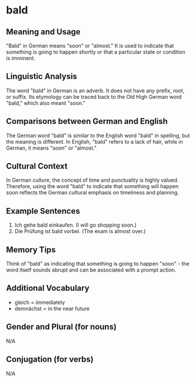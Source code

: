 # bald
## Meaning and Usage
"Bald" in German means "soon" or "almost." It is used to indicate that something is going to happen shortly or that a particular state or condition is imminent.

## Linguistic Analysis
The word "bald" in German is an adverb. It does not have any prefix, root, or suffix. Its etymology can be traced back to the Old High German word "bald," which also meant "soon."

## Comparisons between German and English
The German word "bald" is similar to the English word "bald" in spelling, but the meaning is different. In English, "bald" refers to a lack of hair, while in German, it means "soon" or "almost."

## Cultural Context
In German culture, the concept of time and punctuality is highly valued. Therefore, using the word "bald" to indicate that something will happen soon reflects the German cultural emphasis on timeliness and planning.

## Example Sentences
1. Ich gehe bald einkaufen. (I will go shopping soon.)
2. Die Prüfung ist bald vorbei. (The exam is almost over.)

## Memory Tips
Think of "bald" as indicating that something is going to happen "soon" - the word itself sounds abrupt and can be associated with a prompt action.

## Additional Vocabulary
- gleich = immediately
- demnächst = in the near future

## Gender and Plural (for nouns)
N/A

## Conjugation (for verbs)
N/A
